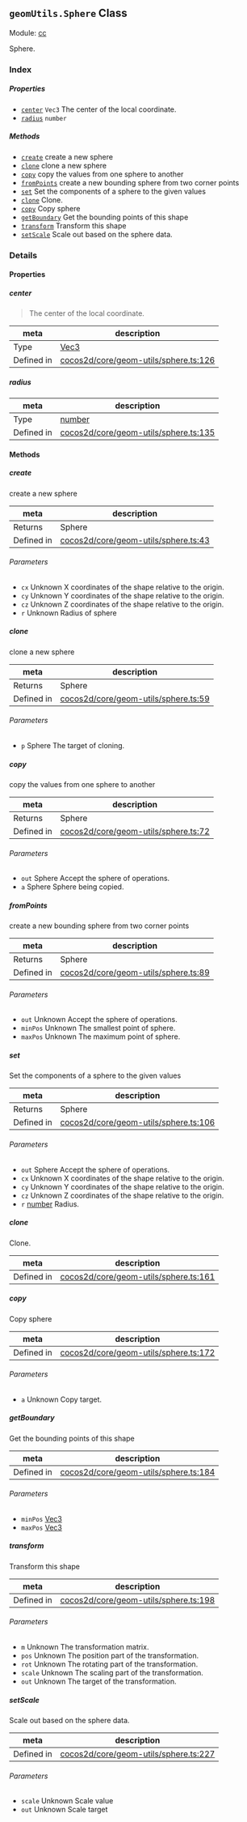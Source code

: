 ## `geomUtils.Sphere` Class



Module: [cc](../modules/cc.md)


Sphere.



### Index

##### Properties

  - [`center`](#center) `Vec3` The center of the local coordinate.
  - [`radius`](#radius) `number` 



##### Methods

  - [`create`](#create) create a new sphere
  - [`clone`](#clone) clone a new sphere
  - [`copy`](#copy) copy the values from one sphere to another
  - [`fromPoints`](#frompoints) create a new bounding sphere from two corner points
  - [`set`](#set) Set the components of a sphere to the given values
  - [`clone`](#clone) Clone.
  - [`copy`](#copy) Copy sphere
  - [`getBoundary`](#getboundary) Get the bounding points of this shape
  - [`transform`](#transform) Transform this shape
  - [`setScale`](#setscale) Scale out based on the sphere data.



### Details


#### Properties


##### center

> The center of the local coordinate.

| meta | description |
|------|-------------|
| Type | <a href="../classes/Vec3.html" class="crosslink">Vec3</a> |
| Defined in | [cocos2d/core/geom-utils/sphere.ts:126](https://github.com/cocos-creator/engine/blob/f495398f4307775f0f733162e3d128d81e063063/cocos2d/core/geom-utils/sphere.ts#L126) |



##### radius

> 

| meta | description |
|------|-------------|
| Type | <a href="https://developer.mozilla.org/en/JavaScript/Reference/Global_Objects/Number" class="crosslink external" target="_blank">number</a> |
| Defined in | [cocos2d/core/geom-utils/sphere.ts:135](https://github.com/cocos-creator/engine/blob/f495398f4307775f0f733162e3d128d81e063063/cocos2d/core/geom-utils/sphere.ts#L135) |






<!-- Method Block -->
#### Methods


##### create

create a new sphere

| meta | description |
|------|-------------|
| Returns | Sphere 
| Defined in | [cocos2d/core/geom-utils/sphere.ts:43](https://github.com/cocos-creator/engine/blob/f495398f4307775f0f733162e3d128d81e063063/cocos2d/core/geom-utils/sphere.ts#L43) |

###### Parameters
- `cx` Unknown X coordinates of the shape relative to the origin.
- `cy` Unknown Y coordinates of the shape relative to the origin.
- `cz` Unknown Z coordinates of the shape relative to the origin.
- `r` Unknown Radius of sphere


##### clone

clone a new sphere

| meta | description |
|------|-------------|
| Returns | Sphere 
| Defined in | [cocos2d/core/geom-utils/sphere.ts:59](https://github.com/cocos-creator/engine/blob/f495398f4307775f0f733162e3d128d81e063063/cocos2d/core/geom-utils/sphere.ts#L59) |

###### Parameters
- `p` Sphere The target of cloning.


##### copy

copy the values from one sphere to another

| meta | description |
|------|-------------|
| Returns | Sphere 
| Defined in | [cocos2d/core/geom-utils/sphere.ts:72](https://github.com/cocos-creator/engine/blob/f495398f4307775f0f733162e3d128d81e063063/cocos2d/core/geom-utils/sphere.ts#L72) |

###### Parameters
- `out` Sphere Accept the sphere of operations.
- `a` Sphere Sphere being copied.


##### fromPoints

create a new bounding sphere from two corner points

| meta | description |
|------|-------------|
| Returns | Sphere 
| Defined in | [cocos2d/core/geom-utils/sphere.ts:89](https://github.com/cocos-creator/engine/blob/f495398f4307775f0f733162e3d128d81e063063/cocos2d/core/geom-utils/sphere.ts#L89) |

###### Parameters
- `out` Unknown Accept the sphere of operations.
- `minPos` Unknown The smallest point of sphere.
- `maxPos` Unknown The maximum point of sphere.


##### set

Set the components of a sphere to the given values

| meta | description |
|------|-------------|
| Returns | Sphere 
| Defined in | [cocos2d/core/geom-utils/sphere.ts:106](https://github.com/cocos-creator/engine/blob/f495398f4307775f0f733162e3d128d81e063063/cocos2d/core/geom-utils/sphere.ts#L106) |

###### Parameters
- `out` Sphere Accept the sphere of operations.
- `cx` Unknown X coordinates of the shape relative to the origin.
- `cy` Unknown Y coordinates of the shape relative to the origin.
- `cz` Unknown Z coordinates of the shape relative to the origin.
- `r` <a href="https://developer.mozilla.org/en/JavaScript/Reference/Global_Objects/Number" class="crosslink external" target="_blank">number</a> Radius.


##### clone

Clone.

| meta | description |
|------|-------------|
| Defined in | [cocos2d/core/geom-utils/sphere.ts:161](https://github.com/cocos-creator/engine/blob/f495398f4307775f0f733162e3d128d81e063063/cocos2d/core/geom-utils/sphere.ts#L161) |



##### copy

Copy sphere

| meta | description |
|------|-------------|
| Defined in | [cocos2d/core/geom-utils/sphere.ts:172](https://github.com/cocos-creator/engine/blob/f495398f4307775f0f733162e3d128d81e063063/cocos2d/core/geom-utils/sphere.ts#L172) |

###### Parameters
- `a` Unknown Copy target.


##### getBoundary

Get the bounding points of this shape

| meta | description |
|------|-------------|
| Defined in | [cocos2d/core/geom-utils/sphere.ts:184](https://github.com/cocos-creator/engine/blob/f495398f4307775f0f733162e3d128d81e063063/cocos2d/core/geom-utils/sphere.ts#L184) |

###### Parameters
- `minPos` <a href="../classes/Vec3.html" class="crosslink">Vec3</a> 
- `maxPos` <a href="../classes/Vec3.html" class="crosslink">Vec3</a> 


##### transform

Transform this shape

| meta | description |
|------|-------------|
| Defined in | [cocos2d/core/geom-utils/sphere.ts:198](https://github.com/cocos-creator/engine/blob/f495398f4307775f0f733162e3d128d81e063063/cocos2d/core/geom-utils/sphere.ts#L198) |

###### Parameters
- `m` Unknown The transformation matrix.
- `pos` Unknown The position part of the transformation.
- `rot` Unknown The rotating part of the transformation.
- `scale` Unknown The scaling part of the transformation.
- `out` Unknown The target of the transformation.


##### setScale

Scale out based on the sphere data.

| meta | description |
|------|-------------|
| Defined in | [cocos2d/core/geom-utils/sphere.ts:227](https://github.com/cocos-creator/engine/blob/f495398f4307775f0f733162e3d128d81e063063/cocos2d/core/geom-utils/sphere.ts#L227) |

###### Parameters
- `scale` Unknown Scale value
- `out` Unknown Scale target



